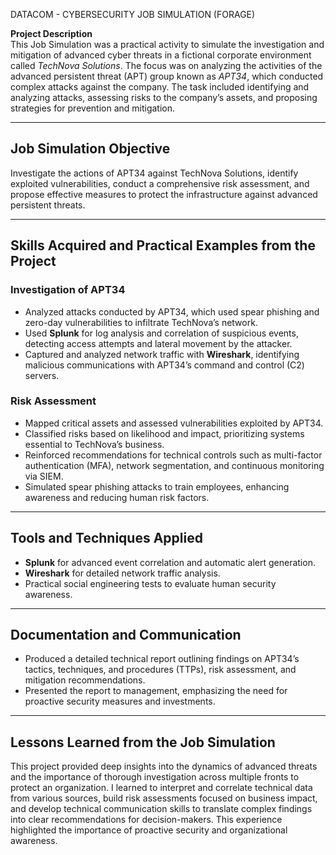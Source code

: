 DATACOM - CYBERSECURITY JOB SIMULATION (FORAGE)


**Project Description**  
This Job Simulation was a practical activity to simulate the investigation and mitigation of advanced cyber threats in a fictional corporate environment called *TechNova Solutions*. The focus was on analyzing the activities of the advanced persistent threat (APT) group known as *APT34*, which conducted complex attacks against the company. The task included identifying and analyzing attacks, assessing risks to the company’s assets, and proposing strategies for prevention and mitigation.

---

## Job Simulation Objective  
Investigate the actions of APT34 against TechNova Solutions, identify exploited vulnerabilities, conduct a comprehensive risk assessment, and propose effective measures to protect the infrastructure against advanced persistent threats.

---

## Skills Acquired and Practical Examples from the Project

### Investigation of APT34  
- Analyzed attacks conducted by APT34, which used spear phishing and zero-day vulnerabilities to infiltrate TechNova’s network.  
- Used **Splunk** for log analysis and correlation of suspicious events, detecting access attempts and lateral movement by the attacker.  
- Captured and analyzed network traffic with **Wireshark**, identifying malicious communications with APT34’s command and control (C2) servers.

### Risk Assessment  
- Mapped critical assets and assessed vulnerabilities exploited by APT34.  
- Classified risks based on likelihood and impact, prioritizing systems essential to TechNova’s business.  
- Reinforced recommendations for technical controls such as multi-factor authentication (MFA), network segmentation, and continuous monitoring via SIEM.  
- Simulated spear phishing attacks to train employees, enhancing awareness and reducing human risk factors.

---

## Tools and Techniques Applied  
- **Splunk** for advanced event correlation and automatic alert generation.  
- **Wireshark** for detailed network traffic analysis.  
- Practical social engineering tests to evaluate human security awareness.

---

## Documentation and Communication  
- Produced a detailed technical report outlining findings on APT34’s tactics, techniques, and procedures (TTPs), risk assessment, and mitigation recommendations.  
- Presented the report to management, emphasizing the need for proactive security measures and investments.

---

## Lessons Learned from the Job Simulation  
This project provided deep insights into the dynamics of advanced threats and the importance of thorough investigation across multiple fronts to protect an organization. I learned to interpret and correlate technical data from various sources, build risk assessments focused on business impact, and develop technical communication skills to translate complex findings into clear recommendations for decision-makers. This experience highlighted the importance of proactive security and organizational awareness.
